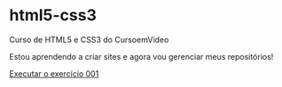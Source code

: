 # html5-css3
 Curso de HTML5 e CSS3 do CursoemVideo

Estou aprendendo a criar sites e agora vou gerenciar meus repositórios!

<a href="https://lucassalles-git.github.io/html5-css3/exercicios/ex001/index.html"> Executar o exercício 001</a>